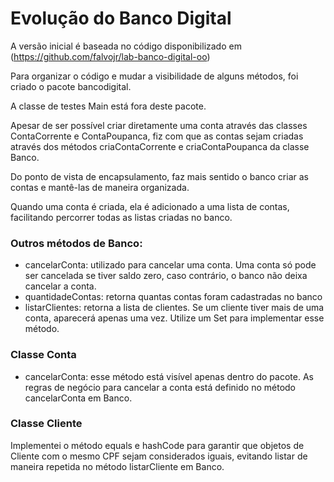 # Evolução do Banco Digital

A versão inicial é baseada no código disponibilizado em (https://github.com/falvojr/lab-banco-digital-oo)

Para organizar o código e mudar a visibilidade de alguns métodos, foi criado o pacote bancodigital.

A classe de testes Main está fora deste pacote.

Apesar de ser possível criar diretamente uma conta através das classes ContaCorrente e ContaPoupanca, fiz com que as contas sejam criadas através dos métodos criaContaCorrente e criaContaPoupanca da classe Banco.

Do ponto de vista de encapsulamento, faz mais sentido o banco criar as contas e mantê-las de maneira organizada.

Quando uma conta é criada, ela é adicionado a uma lista de contas, facilitando percorrer todas as listas criadas no banco.

### Outros métodos de Banco:

- cancelarConta: utilizado para cancelar uma conta. Uma conta só pode ser cancelada se tiver saldo zero, caso contrário, o banco não deixa cancelar a conta.
- quantidadeContas: retorna quantas contas foram cadastradas no banco
- listarClientes: retorna a lista de clientes. Se um cliente tiver mais de uma conta, aparecerá apenas uma vez. Utilize um Set para implementar esse método.

### Classe Conta

- cancelarConta: esse método está visível apenas dentro do pacote. As regras de negócio para cancelar a conta está definido no método cancelarConta em Banco.

### Classe Cliente

Implementei o método equals e hashCode para garantir que objetos de Cliente com o mesmo CPF sejam considerados iguais, evitando listar de maneira repetida no método listarCliente em Banco.

